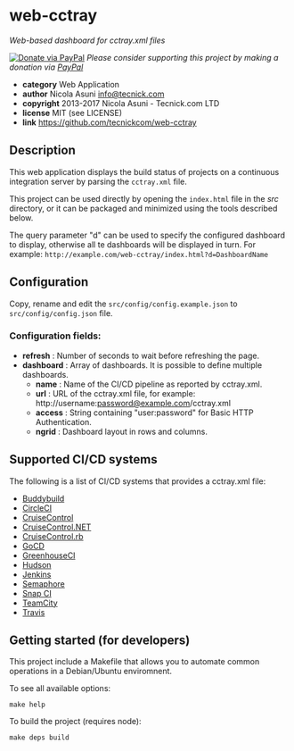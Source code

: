 # web-cctray

*Web-based dashboard for cctray.xml files*

[![Donate via PayPal](https://img.shields.io/badge/donate-paypal-87ceeb.svg)](https://www.paypal.com/cgi-bin/webscr?cmd=_donations&currency_code=GBP&business=paypal@tecnick.com&item_name=donation%20for%20web-cctray%20project)
*Please consider supporting this project by making a donation via [PayPal](https://www.paypal.com/cgi-bin/webscr?cmd=_donations&currency_code=GBP&business=paypal@tecnick.com&item_name=donation%20for%20web-cctray%20project)*

* **category**    Web Application
* **author**      Nicola Asuni <info@tecnick.com>
* **copyright**   2013-2017 Nicola Asuni - Tecnick.com LTD
* **license**     MIT (see LICENSE)
* **link**        https://github.com/tecnickcom/web-cctray

## Description

This web application displays the build status of projects on a continuous integration server by parsing the `cctray.xml` file.

This project can be used directly by opening the `index.html` file in the *src* directory, or it can be packaged and minimized using the tools described below.

The query parameter "d" can be used to specify the configured dashboard to display, otherwise all te dashboards will be displayed in turn.
For example: `http://example.com/web-cctray/index.html?d=DashboardName`

## Configuration

Copy, rename and edit the `src/config/config.example.json` to `src/config/config.json` file.

### Configuration fields:

* **refresh** : Number of seconds to wait before refreshing the page.
* **dashboard** : Array of dashboards. It is possible to define multiple dashboards.
    * **name** : Name of the CI/CD pipeline as reported by cctray.xml.
    * **url** : URL of the cctray.xml file, for example: http://username:password@example.com/cctray.xml
    * **access** : String containing "user:password" for Basic HTTP Authentication.
    * **ngrid** : Dashboard layout in rows and columns.


## Supported CI/CD systems

The following is a list of CI/CD systems that provides a cctray.xml file:

* [Buddybuild](https://www.buddybuild.com)
* [CircleCI](https://circleci.com)
* [CruiseControl](http://cruisecontrol.sourceforge.net)
* [CruiseControl.NET](http://www.cruisecontrolnet.org)
* [CruiseControl.rb](http://cruisecontrolrb.thoughtworks.com)
* [GoCD](http://www.go.cd)
* [GreenhouseCI](http://greenhouseci.com)
* [Hudson](http://hudson-ci.org)
* [Jenkins](http://jenkins-ci.org)
* [Semaphore](https://semaphoreapp.com)
* [Snap CI](https://snap-ci.com)
* [TeamCity](https://www.jetbrains.com/teamcity)
* [Travis](https://travis-ci.org)


## Getting started (for developers)

This project include a Makefile that allows you to automate common operations in a Debian/Ubuntu enviromnent.

To see all available options:
```
make help
```
To build the project (requires node):
```
make deps build
```
